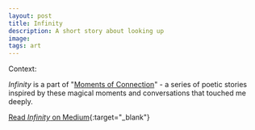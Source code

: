 ```yaml
---
layout: post
title: Infinity
description: A short story about looking up
image:
tags: art
---
```


Context: 

*Infinity* is a part of "[Moments of Connection](/moments-of-connection)" - a series of poetic stories inspired by these magical moments and conversations that touched me deeply.

[Read *Infinity* on Medium](https://medium.com/@michal.korzonek/infinity-6629e68801b7){:target="_blank"}